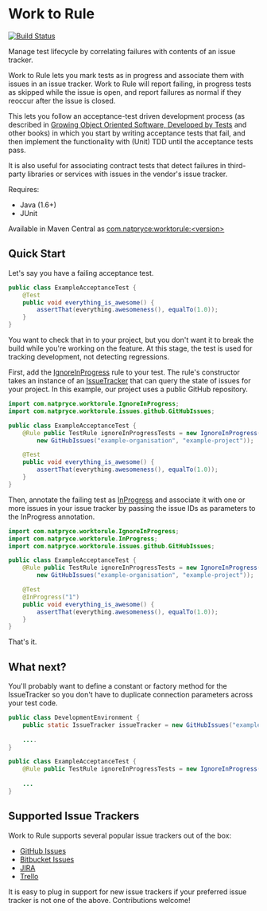 Work to Rule
============

[![Build Status](https://travis-ci.org/npryce/worktorule.svg)](https://travis-ci.org/npryce/worktorule)

Manage test lifecycle by correlating failures with contents of an issue tracker.

Work to Rule lets you mark tests as in progress and associate them with issues in an issue tracker.  Work to Rule
will report failing, in progress tests as skipped while the issue is open, and report failures as normal if they
reoccur after the issue is closed.

This lets you follow an acceptance-test driven development process 
(as described in [Growing Object Oriented Software, Developed by Tests](http://www.growing-object-oriented-software.com) 
and other books) in which you start by writing acceptance tests that fail, and then implement the functionality with 
(Unit) TDD until the acceptance tests pass.

It is also useful for associating contract tests that detect failures in third-party libraries or services with
issues in the vendor's issue tracker.

Requires:

 - Java (1.6+)
 - JUnit

Available in Maven Central as [com.natpryce:worktorule:\<version\>](http://search.maven.org/#browse%7C542918654)


Quick Start
-----------

Let's say you have a failing acceptance test.

~~~~~~~~~~~~~~~~~~~~~java
public class ExampleAcceptanceTest {
    @Test
    public void everything_is_awesome() {
        assertThat(everything.awesomeness(), equalTo(1.0));
    }
}
~~~~~~~~~~~~~~~~~~~~~

You want to check that in to your project, but you don't want it to break the build while you're working on the feature. At this stage, the test is used for tracking development, not detecting regressions.

First, add the [IgnoreInProgress](src/main/java/com/natpryce/worktorule/IgnoreInProgress.java) rule to your test.  The rule's constructor takes an instance of an [IssueTracker](src/main/java/com/natpryce/worktorule/IssueTracker.java) that can query the state of issues for your project.  In this example, our project uses a public GitHub repository.

~~~~~~~~~~~~~~~~~~~~~java
import com.natpryce.worktorule.IgnoreInProgress;
import com.natpryce.worktorule.issues.github.GitHubIssues;

public class ExampleAcceptanceTest {
    @Rule public TestRule ignoreInProgressTests = new IgnoreInProgress(
        new GitHubIssues("example-organisation", "example-project"));

    @Test
    public void everything_is_awesome() {
        assertThat(everything.awesomeness(), equalTo(1.0));
    }
}
~~~~~~~~~~~~~~~~~~~~~

Then, annotate the failing test as [InProgress](src/main/java/com/natpryce/worktorule/InProgress.java) and associate it with one or more issues in your issue tracker by passing the issue IDs  as parameters to the InProgress annotation. 

~~~~~~~~~~~~~~~~~~~~~java
import com.natpryce.worktorule.IgnoreInProgress;
import com.natpryce.worktorule.InProgress;
import com.natpryce.worktorule.issues.github.GitHubIssues;

public class ExampleAcceptanceTest {
    @Rule public TestRule ignoreInProgressTests = new IgnoreInProgress(
        new GitHubIssues("example-organisation", "example-project"));

    @Test
    @InProgress("1")
    public void everything_is_awesome() {
        assertThat(everything.awesomeness(), equalTo(1.0));
    }
}
~~~~~~~~~~~~~~~~~~~~~

That's it.

What next?
----------

You'll probably want to define a constant or factory method for the IssueTracker so you don't have to duplicate 
connection parameters across your test code. 

~~~~~~~~~~~~~~~~~~~~~java
public class DevelopmentEnvironment {
    public static IssueTracker issueTracker = new GitHubIssues("example-organisation", "example-project");
    
    ....
}

public class ExampleAcceptanceTest {
    @Rule public TestRule ignoreInProgressTests = new IgnoreInProgress(DevelopmentEnvironment.issueTracker);
    
    ...
}
~~~~~~~~~~~~~~~~~~~~~


Supported Issue Trackers
------------------------

Work to Rule supports several popular issue trackers out of the box:

 - [GitHub Issues](https://guides.github.com/features/issues/)
 - [Bitbucket Issues](https://confluence.atlassian.com/display/BITBUCKET/Use+the+issue+tracker)
 - [JIRA](https://www.atlassian.com/software/jira)
 - [Trello](https://trello.com/)

It is easy to plug in support for new issue trackers if your preferred issue tracker is not one of the above. 
Contributions welcome!
